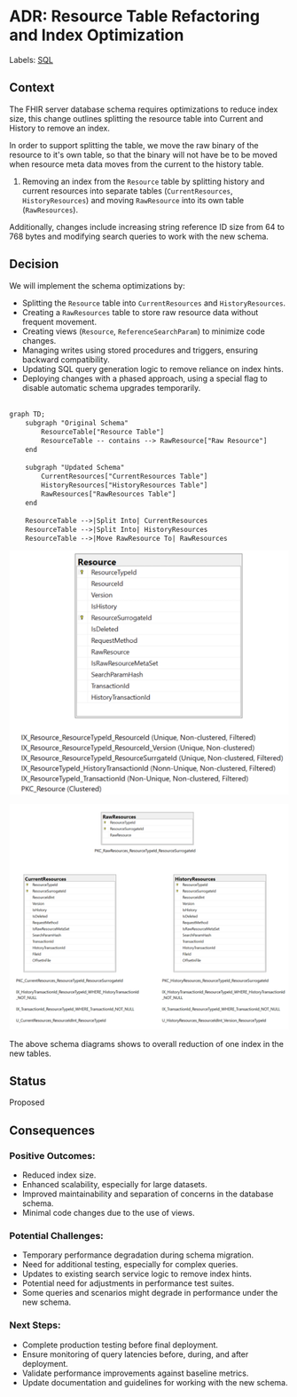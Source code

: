 # ADR: Resource Table Refactoring and Index Optimization
Labels: [SQL](https://github.com/microsoft/fhir-server/labels/Area-SQL)

## Context
The FHIR server database schema requires optimizations to reduce index size, this change outlines splitting the resource table into Current and History to remove an index.

In order to support splitting the table, we move the raw binary of the resource to it's own table, so that the binary will not have be to be moved when resource meta data moves from the current to the history table.

1. Removing an index from the `Resource` table by splitting history and current resources into separate tables (`CurrentResources`, `HistoryResources`) and moving `RawResource` into its own table (`RawResources`).

Additionally, changes include increasing string reference ID size from 64 to 768 bytes and modifying search queries to work with the new schema.

## Decision
We will implement the schema optimizations by:
- Splitting the `Resource` table into `CurrentResources` and `HistoryResources`.
- Creating a `RawResources` table to store raw resource data without frequent movement.
- Creating views (`Resource`, `ReferenceSearchParam`) to minimize code changes.
- Managing writes using stored procedures and triggers, ensuring backward compatibility.
- Updating SQL query generation logic to remove reliance on index hints.
- Deploying changes with a phased approach, using a special flag to disable automatic schema upgrades temporarily.

```mermaid

graph TD;
    subgraph "Original Schema"
        ResourceTable["Resource Table"]
        ResourceTable -- contains --> RawResource["Raw Resource"]
    end

    subgraph "Updated Schema"
        CurrentResources["CurrentResources Table"]
        HistoryResources["HistoryResources Table"]
        RawResources["RawResources Table"]
    end

    ResourceTable -->|Split Into| CurrentResources
    ResourceTable -->|Split Into| HistoryResources
    ResourceTable -->|Move RawResource To| RawResources
```

![CurrentResourceTable indexes](ResourceTableIndices.png)

![NewResourceTableIndices](ResourceTableSplit.png)

The above schema diagrams shows to overall reduction of one index in the new tables.

## Status
Proposed

## Consequences
### Positive Outcomes:
- Reduced index size.
- Enhanced scalability, especially for large datasets.
- Improved maintainability and separation of concerns in the database schema.
- Minimal code changes due to the use of views.

### Potential Challenges:
- Temporary performance degradation during schema migration.
- Need for additional testing, especially for complex queries.
- Updates to existing search service logic to remove index hints.
- Potential need for adjustments in performance test suites.
- Some queries and scenarios might degrade in performance under the new schema.

### Next Steps:
- Complete production testing before final deployment.
- Ensure monitoring of query latencies before, during, and after deployment.
- Validate performance improvements against baseline metrics.
- Update documentation and guidelines for working with the new schema.
